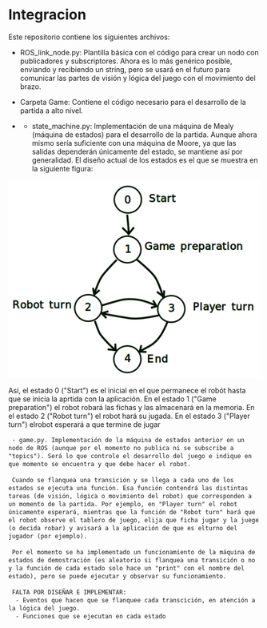 # Integracion

Este repositorio contiene los siguientes archivos:
- ROS_link_node.py: Plantilla básica con el código para crear un nodo con publicadores y subscriptores. Ahora es lo más genérico posible, enviando y recibiendo un string, pero se usará en el futuro para comunicar las partes de visión y lógica del juego con el movimiento del brazo.

- Carpeta Game: Contiene el código necesario para el desarrollo de la partida a alto nivel.
- 
   - state_machine.py: Implementación de una máquina de Mealy (máquina de estados) para el desarrollo de la partida. Aunque ahora mismo sería suficiente con una máquina de Moore, ya que las salidas dependerán únicamente del estado, se mantiene así por generalidad. El diseño actual de los estados es el que se muestra en la siguiente figura:

![alt text](https://github.com/DomiBotUPM/Integracion/blob/main/maquina_de_estados.png?raw=true)

Así, el estado 0 ("Start") es el inicial en el que permanece el robót hasta que se inicia la aprtida con la aplicación. En el estado 1 ("Game preparation") el robot robará las fichas y las almacenará en la memoria. En el estado 2 ("Robot turn") el robot hará su jugada. En el estado 3 ("Player turn") elrobot esperará a que termine de jugar

     - game.py. Implementación de la máquina de estados anterior en un nodo de ROS (aunque por el momento no publica ni se subscribe a "topics"). Será lo que controle el desarrollo del juego e indique en que momento se encuentra y que debe hacer el robot.
     
     Cuando se flanquea una transición y se llega a cada uno de los estados se ejecuta una función. Esa función contendrá las distintas tareas (de visión, lógica o movimiento del robot) que corresponden a un momento de la partida. Por ejemplo, en "Player turn" el robot únicamente esperará, mientras que la función de "Robot turn" hará que el robot observe el tablero de juego, elija que ficha jugar y la juege (o decida robar) y avisará a la aplicación de que es elturno del jugador (por ejemplo).
     
     Por el momento se ha implementado un funcionamiento de la máquina de estados de demostración (es aleatorio si flanquea una transición o no y la función de cada estado solo hace un "print" con el nombre del estado), pero se puede ejecutar y observar su funcionamiento. 
     
     FALTA POR DISEÑAR E IMPLEMENTAR:
      - Eventos que hacen que se flanquee cada transcición, en atención a la lógica del juego.
      - Funciones que se ejecutan en cada estado
